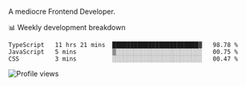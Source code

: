 A mediocre Frontend Developer.

📊 Weekly development breakdown
<!--START_SECTION:waka-->

```text
TypeScript   11 hrs 21 mins  ████████████████████████▓   98.78 %
JavaScript   5 mins          ▒░░░░░░░░░░░░░░░░░░░░░░░░   00.75 %
CSS          3 mins          ░░░░░░░░░░░░░░░░░░░░░░░░░   00.47 %
```

<!--END_SECTION:waka-->

<img src="https://gpvc.arturio.dev/iqbalfasri" alt="Profile views"/>

